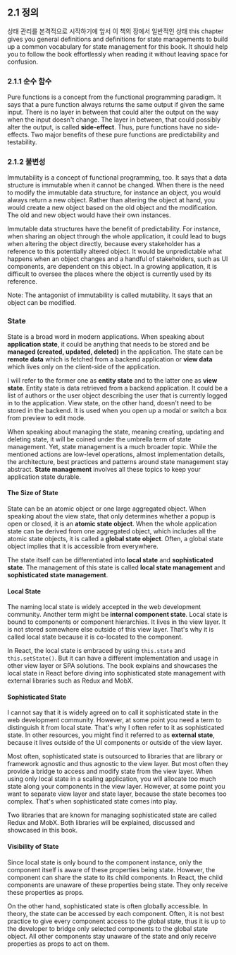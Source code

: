 ## 2.1 정의

상태 관리를 본격적으로 시작하기에 앞서 이 책의  장에서 일반적인 상태 this chapter gives you general definitions and definitions for state managements to build up a common vocabulary for state management for this book. It should help you to follow the book effortlessly when reading it without leaving space for confusion.

### 2.1.1 순수 함수

Pure functions is a concept from the functional programming paradigm. It says that a pure function always returns the same output if given the same input. There is no layer in between that could alter the output on the way when the input doesn't change. The layer in between, that could possibly alter the output, is called **side-effect**. Thus, pure functions have no side-effects. Two major benefits of these pure functions are predictability and testability.

### 2.1.2 불변성

Immutability is a concept of functional programming, too. It says that a data structure is immutable when it cannot be changed. When there is the need to modify the immutable data structure, for instance an object, you would always return a new object. Rather than altering the object at hand, you would create a new object based on the old object and the modification. The old and new object would have their own instances.

Immutable data structures have the benefit of predictability. For instance, when sharing an object through the whole application, it could lead to bugs when altering the object directly, because every stakeholder has a reference to this potentially altered object. It would be unpredictable what happens when an object changes and a handful of stakeholders, such as UI components, are dependent on this object. In a growing application, it is difficult to oversee the places where the object is currently used by its reference.

Note: The antagonist of immutability is called mutability. It says that an object can be modified.

### State

State is a broad word in modern applications. When speaking about **application state**, it could be anything that needs to be stored and be **managed (created, updated, deleted)** in the application. The state can be **remote data** which is fetched from a backend application or **view data** which lives only on the client-side of the application.

I will refer to the former one as **entity state** and to the latter one as **view state**. Entity state is data retrieved from a backend application. It could be a list of authors or the user object describing the user that is currently logged in to the application. View state, on the other hand, doesn't need to be stored in the backend. It is used when you open up a modal or switch a box from preview to edit mode.

When speaking about managing the state, meaning creating, updating and deleting state, it will be coined under the umbrella term of state management. Yet, state management is a much broader topic. While the mentioned actions are low-level operations, almost implementation details, the architecture, best practices and patterns around state management stay abstract. **State management** involves all these topics to keep your application state durable.

#### The Size of State

State can be an atomic object or one large aggregated object. When speaking about the view state, that only determines whether a popup is open or closed, it is an **atomic state object**. When the whole application state can be derived from one aggregated object, which includes all the atomic state objects, it is called a **global state object**. Often, a global state object implies that it is accessible from everywhere.

The state itself can be differentiated into **local state** and **sophisticated state**. The management of this state is called **local state management** and **sophisticated state management**.

#### Local State

The naming local state is widely accepted in the web development community. Another term might be **internal component state**. Local state is bound to components or component hierarchies. It lives in the view layer. It is not stored somewhere else outside of this view layer. That's why it is called local state because it is co-located to the component.

In React, the local state is embraced by using `this.state` and `this.setState()`. But it can have a different implementation and usage in other view layer or SPA solutions. The book explains and showcases the local state in React before diving into sophisticated state management with external libraries such as Redux and MobX.

#### Sophisticated State

I cannot say that it is widely agreed on to call it sophisticated state in the web development community. However, at some point you need a term to distinguish it from local state. That's why I often refer to it as sophisticated state. In other resources, you might find it referred to as **external state**, because it lives outside of the UI components or outside of the view layer.

Most often, sophisticated state is outsourced to libraries that are library or framework agnostic and thus agnostic to the view layer. But most often they provide a bridge to access and modify state from the view layer. When using only local state in a scaling application, you will allocate too much state along your components in the view layer. However, at some point you want to separate view layer and state layer, because the state becomes too complex. That's when sophisticated state comes into play.

Two libraries that are known for managing sophisticated state are called Redux and MobX. Both libraries will be explained, discussed and showcased in this book.

#### Visibility of State

Since local state is only bound to the component instance, only the component itself is aware of these properties being state. However, the component can share the state to its child components. In React, the child components are unaware of these properties being state. They only receive these properties as props.

On the other hand, sophisticated state is often globally accessible. In theory, the state can be accessed by each component. Often, it is not best practice to give every component access to the global state, thus it is up to the developer to bridge only selected components to the global state object. All other components stay unaware of the state and only receive properties as props to act on them.